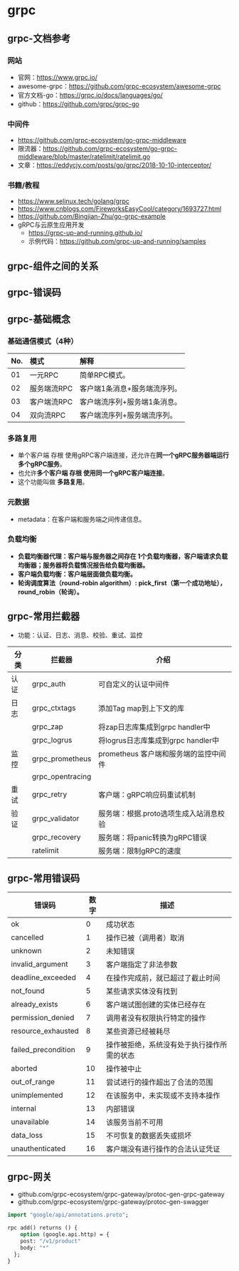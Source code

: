 # grpc

## grpc-文档参考
### 网站
- 官网：https://www.grpc.io/
- awesome-grpc：https://github.com/grpc-ecosystem/awesome-grpc
- 官方文档-go：https://grpc.io/docs/languages/go/
- github：https://github.com/grpc/grpc-go

### 中间件

- https://github.com/grpc-ecosystem/go-grpc-middleware
- 限流器：https://github.com/grpc-ecosystem/go-grpc-middleware/blob/master/ratelimit/ratelimit.go
- 文章：https://eddycjy.com/posts/go/grpc/2018-10-10-interceptor/

### 书籍/教程

- https://www.selinux.tech/golang/grpc
- https://www.cnblogs.com/FireworksEasyCool/category/1693727.html
- https://github.com/Bingjian-Zhu/go-grpc-example
- gRPC与云原生应用开发
    - https://grpc-up-and-running.github.io/
    - 示例代码：https://github.com/grpc-up-and-running/samples

## grpc-组件之间的关系

## grpc-错误码

## grpc-基础概念

### 基础通信模式（4种）

| No.  | 模式        | 解释                         |
| :--- | :---------- | :--------------------------- |
| 01   | 一元RPC     | 简单RPC模式。                |
| 02   | 服务端流RPC | 客户端1条消息+服务端流序列。 |
| 03   | 客户端流RPC | 客户端流序列+服务端1条消息。 |
| 04   | 双向流RPC   | 客户端流序列+服务端流序列。  |

### 多路复用

- 单个客户端 存根 使用gRPC客户端连接，还允许在**同一个gRPC服务器端运行多个gRPC服务**。
- 也允许**多个客户端 存根 使用同一个gRPC客户端连接**。
- 这个功能叫做 **多路复用**。

### 元数据

- metadata：在客户端和服务端之间传递信息。

### 负载均衡

- **负载均衡器代理：客户端与服务器之间存在 1个负载均衡器，客户端请求负载均衡器；服务器将负载情况报告给负载均衡器。**
- **客户端负载均衡：客户端层面做负载均衡。**
- **轮询调度算法（round-robin algorithm）: pick_first（第一个成功地址），round_robin（轮询）。**

## grpc-常用拦截器

- 功能：认证、日志、消息、校验、重试、监控

| 分类 | 拦截器           | 介绍                                   |
| ---- | ---------------- | -------------------------------------- |
| 认证 | grpc_auth        | 可自定义的认证中间件                   |
| 日志 | grpc_ctxtags     | 添加Tag map到上下文的库                |
|      | grpc_zap         | 将zap日志库集成到grpc handler中        |
|      | grpc_logrus      | 将logrus日志库集成到grpc handler中     |
| 监控 | grpc_prometheus  | prometheus 客户端和服务端的监控中间件  |
|      | grpc_opentracing |                                        |
| 重试 | grpc_retry       | 客户端：gRPC响应码重试机制             |
| 验证 | grpc_validator   | 服务端：根据.proto选项生成入站消息校验 |
|      | grpc_recovery    | 服务端：将panic转换为gRPC错误          |
|      | ratelimit        | 服务端：限制gRPC的速度                 |

## grpc-常用错误码

| 错误码              | 数字 | 描述                                       |
| ------------------- | ---- | ------------------------------------------ |
| ok                  | 0    | 成功状态                                   |
| cancelled           | 1    | 操作已被（调用者）取消                     |
| unknown             | 2    | 未知错误                                   |
| invalid_argument    | 3    | 客户端指定了非法参数                       |
| deadline_exceeded   | 4    | 在操作完成前，就已超过了截止时间           |
| not_found           | 5    | 某些请求实体没有找到                       |
| already_exists      | 6    | 客户端试图创建的实体已经存在               |
| permission_denied   | 7    | 调用者没有权限执行特定的操作               |
| resource_exhausted  | 8    | 某些资源已经被耗尽                         |
| failed_precondition | 9    | 操作被拒绝，系统没有处于执行操作所需的状态 |
| aborted             | 10   | 操作被中止                                 |
| out_of_range        | 11   | 尝试进行的操作超出了合法的范围             |
| unimplemented       | 12   | 在该服务中，未实现或不支持本操作           |
| internal            | 13   | 内部错误                                   |
| unavailable         | 14   | 该服务当前不可用                           |
| data_loss           | 15   | 不可恢复的数据丢失或损坏                   |
| unauthenticated     | 16   | 客户端没有进行操作的合法认证凭证           |

## grpc-网关

- github.com/grpc-ecosystem/grpc-gateway/protoc-gen-grpc-gateway
- github.com/grpc-ecosystem/grpc-gateway/protoc-gen-swagger

```protobuf
import "google/api/annotations.proto";

rpc add() returns () {
	option (google.api.http) = {
  	post: "/v1/product"
    body: "*"
  };
}
```

